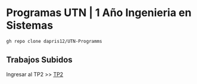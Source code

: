 # Programas UTN | 1 Año Ingenieria en Sistemas

```bash
gh repo clone dapris12/UTN-Programms
```

## Trabajos Subidos
Ingresar al TP2 >> [TP2](https://github.com/dapris12/UTN-Programms/blob/2309df370b19c7a2c2f5840c08ec79be6a503524/Trabajos%20Practicos/TP2.py)
